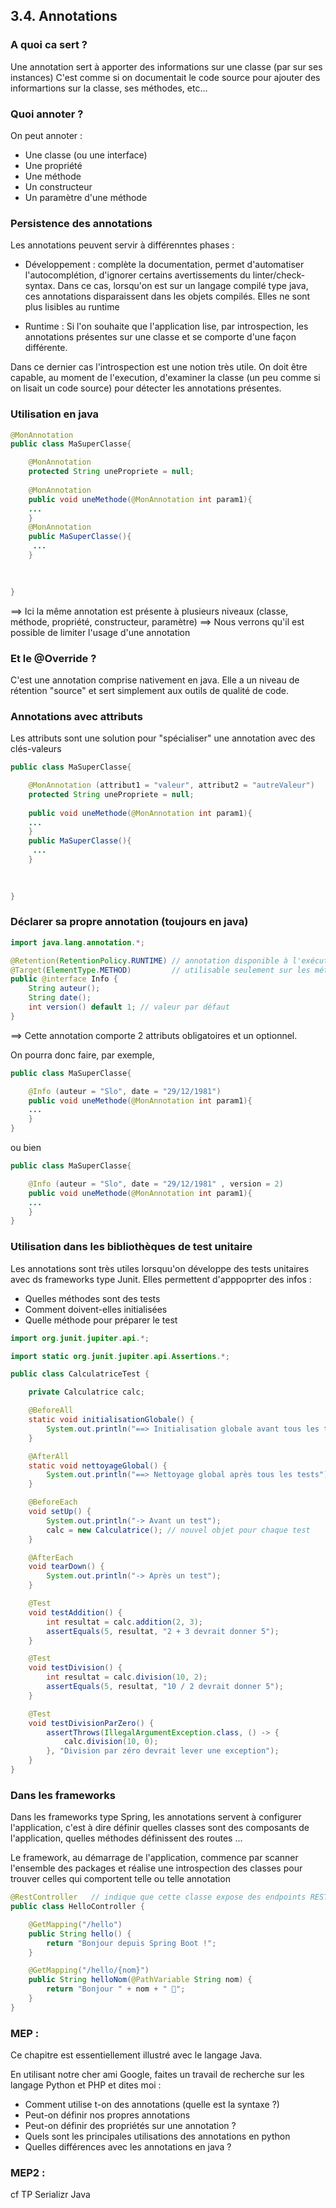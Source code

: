 ## 3.4. Annotations

### A quoi ca sert ?

Une annotation sert à apporter des informations sur une classe (par sur ses instances)
C'est comme si on documentait le code source pour ajouter des informartions sur la classe, ses méthodes, etc...

### Quoi annoter ?

On peut annoter : 
- Une classe (ou une interface)
- Une propriété
- Une méthode
- Un constructeur
- Un paramètre d'une méthode

### Persistence des annotations
Les annotations peuvent servir à différenntes phases :
- Développement : complète la documentation, permet d'automatiser l'autocomplétion, d'ignorer certains avertissements du linter/check-syntax. Dans ce cas, lorsqu'on est sur un langage compilé type java, ces annotations disparaissent dans les objets compilés. Elles ne sont plus lisibles au runtime

- Runtime : Si l'on souhaite que l'application lise, par introspection, les annotations présentes sur une classe et se comporte d'une façon différente.

Dans ce dernier cas l'introspection est une notion très utile.
On doit être capable, au moment de l'execution, d'examiner la classe (un peu comme si on lisait un code source) pour détecter les annotations présentes.

### Utilisation en java
```java
@MonAnnotation
public class MaSuperClasse{

	@MonAnnotation
	protected String unePropriete = null;
	
	@MonAnnotation
	public void uneMethode(@MonAnnotation int param1){
	...
	}
	@MonAnnotation
	public MaSuperClasse(){
	 ...
	}
	
	

}
```

==> Ici la même annotation est présente à plusieurs niveaux (classe, méthode, propriété, constructeur, paramètre)
==> Nous verrons qu'il est possible de limiter l'usage d'une annotation 



### Et le @Override ?

C'est une annotation comprise nativement en java. Elle a un niveau de rétention "source" et sert simplement aux outils de qualité de code. 

### Annotations avec attributs

Les attributs sont une solution pour "spécialiser" une annotation avec des clés-valeurs

```java
public class MaSuperClasse{

	@MonAnnotation (attribut1 = "valeur", attribut2 = "autreValeur")
	protected String unePropriete = null;
	
	public void uneMethode(@MonAnnotation int param1){
	...
	}
	public MaSuperClasse(){
	 ...
	}
	
	

}
```
### Déclarer sa propre annotation (toujours en java)

```java
import java.lang.annotation.*;

@Retention(RetentionPolicy.RUNTIME) // annotation disponible à l'exécution
@Target(ElementType.METHOD)         // utilisable seulement sur les méthodes
public @interface Info {
    String auteur();
    String date();
    int version() default 1; // valeur par défaut
}
```
==> Cette annotation comporte 2 attributs obligatoires et un optionnel.

On pourra donc faire, par exemple, 
```java
public class MaSuperClasse{

	@Info (auteur = "Slo", date = "29/12/1981")
	public void uneMethode(@MonAnnotation int param1){
	...
	}
}
```
ou bien 
```java
public class MaSuperClasse{

	@Info (auteur = "Slo", date = "29/12/1981" , version = 2)
	public void uneMethode(@MonAnnotation int param1){
	...
	}
}
```
### Utilisation dans les bibliothèques de test unitaire

Les annotations sont très utiles lorsquu'on développe des tests unitaires avec ds frameworks type Junit.
Elles permettent d'apppoprter des infos : 
- Quelles méthodes sont des tests
- Comment doivent-elles initialisées
- Quelle méthode pour préparer le test

```java
import org.junit.jupiter.api.*;

import static org.junit.jupiter.api.Assertions.*;

public class CalculatriceTest {

    private Calculatrice calc;

    @BeforeAll
    static void initialisationGlobale() {
        System.out.println("==> Initialisation globale avant tous les tests");
    }

    @AfterAll
    static void nettoyageGlobal() {
        System.out.println("==> Nettoyage global après tous les tests");
    }

    @BeforeEach
    void setUp() {
        System.out.println("-> Avant un test");
        calc = new Calculatrice(); // nouvel objet pour chaque test
    }

    @AfterEach
    void tearDown() {
        System.out.println("-> Après un test");
    }

    @Test
    void testAddition() {
        int resultat = calc.addition(2, 3);
        assertEquals(5, resultat, "2 + 3 devrait donner 5");
    }

    @Test
    void testDivision() {
        int resultat = calc.division(10, 2);
        assertEquals(5, resultat, "10 / 2 devrait donner 5");
    }

    @Test
    void testDivisionParZero() {
        assertThrows(IllegalArgumentException.class, () -> {
            calc.division(10, 0);
        }, "Division par zéro devrait lever une exception");
    }
}
```


### Dans les frameworks

Dans les frameworks type Spring, les annotations servent à configurer l'application, c'est à dire définir quelles classes sont des composants de l'application, quelles méthodes définissent des routes ...

Le framework, au démarrage de l'application, commence par scanner l'ensemble des packages et réalise une introspection des classes pour trouver celles qui comportent telle ou telle annotation

```java
@RestController   // indique que cette classe expose des endpoints REST
public class HelloController {

    @GetMapping("/hello")
    public String hello() {
        return "Bonjour depuis Spring Boot !";
    }

    @GetMapping("/hello/{nom}")
    public String helloNom(@PathVariable String nom) {
        return "Bonjour " + nom + " 👋";
    }
}
```


### MEP : 

Ce chapitre est essentiellement illustré avec le langage Java.

En utilisant notre cher ami Google, faites un travail de recherche sur les langage Python et PHP et dites moi : 

- Comment utilise t-on des annotations (quelle est la syntaxe ?)
- Peut-on définir nos propres annotations
- Peut-on définir des propriétés sur une annotation ?
- Quels sont les principales utilisations des annotations en python
- Quelles différences avec les annotations en java ?

### MEP2 : 

cf TP Serializr Java



